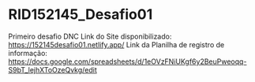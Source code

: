 # RID152145_Desafio01
Primeiro desafio DNC
Link do Site disponibilizado: https://152145desafio01.netlify.app/
Link da Planilha de registro de informação: https://docs.google.com/spreadsheets/d/1eOVzFNiUKgf6y2BeuPweoqq-S9bT_lejhXToOzeQvkg/edit
